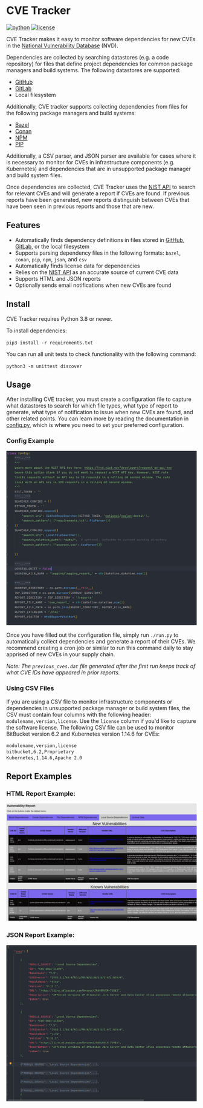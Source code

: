 # CVE Tracker
[![python](https://img.shields.io/badge/python-3.8%20%7C%203.9-blue.svg)]()
[![license](https://img.shields.io/badge/license-Apache%202.0-blue.svg)]()

CVE Tracker makes it easy to monitor software dependencies for new CVEs in the [National Vulnerability Database](https://nvd.nist.gov/) (NVD).

Dependencies are collected by searching datastores (e.g. a code repository) for files that define project dependencies for common package managers and build systems. The following datastores are supported:

* [GitHub](https://github.com/)
* [GitLab](https://gitlab.com/)
* Local filesystem

Additionally, CVE tracker supports collecting dependencies from files for the following package managers and build systems:

* [Bazel](https://bazel.build/)
* [Conan](https://conan.io/)
* [NPM](https://www.npmjs.com/)
* [PIP](https://pip.pypa.io/)

Additionally, a CSV parser, and JSON parser are available for cases where it is necessary to monitor for CVEs in infrastructure components (e.g. Kubernetes) and dependencies that are in unsupported package manager and build system files.

Once dependencies are collected, CVE Tracker uses the [NIST API](https://nvd.nist.gov/developers/vulnerabilities) to search for relevant CVEs and will generate a report if CVEs are found. If previous reports have been generated, new reports distinguish between CVEs that have been seen in previous reports and those that are new.

## Features
 
* Automatically finds dependency definitions in files stored in [GitHub](https://github.com/), [GitLab](https://gitlab.com/), or the local filesystem
* Supports parsing dependency files in the following formats: `bazel`, `conan`, `pip`, `npm`, `json`, and `csv`
* Automatically finds license data for dependencies
* Relies on the [NIST API](https://nvd.nist.gov/developers/vulnerabilities) as an accurate source of current CVE data
* Supports HTML and JSON reports
* Optionally sends email notifications when new CVEs are found

## Install

CVE Tracker requires Python 3.8 or newer.

To install dependencies:

`pip3 install -r requirements.txt`

You can run all unit tests to check functionality with the following command:

`python3 -m unittest discover`

## Usage

After installing CVE tracker, you must create a configuration file to capture what datastores to search for which file types, what type of report to generate, what type of notification to issue when new CVEs are found, and other related points. You can learn more by reading the documentation in [config.py](config/config.py), which is where you need to set your preferred configuration.

### Config Example
![config example](docs/images/cve_tracking_config_example.png)


Once you have filled out the configuration file, simply run `./run.py` to automatically collect dependencies and 
generate a report of their CVEs. We recommend creating a cron job or similar to run this command daily to stay apprised of new CVEs in your supply chain.

*Note: The `previous_cves.dat` file generated after the first run keeps track of what CVE IDs have appeared in prior reports.*



### Using CSV Files

If you are using a CSV file to monitor infrastructure components or dependencies in unsupported package manager or build system files, the CSV must contain four columns with the following header: `modulename,version,license`. Use the `license` column if you'd like to capture the software license. The following CSV file can be used to monitor BitBucket version 6.2 and Kubernetes version 1.14.6 for CVEs:

```
modulename,version,license
bitbucket,6.2,Proprietary
Kubernetes,1.14.6,Apache 2.0
```

## Report Examples

### HTML Report Example: 
![html example](docs/images/cve_tracking_html_report_example.png)

### JSON Report Example:
![json example](docs/images/cve_%20tracking_json%20_report_example.png)
